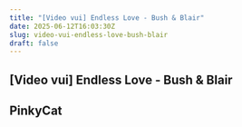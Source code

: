 ```yaml
---
title: "[Video vui] Endless Love - Bush & Blair"
date: 2025-06-12T16:03:30Z
slug: video-vui-endless-love-bush-blair
draft: false
---
```


## [Video vui] Endless Love - Bush & Blair

## PinkyCat

